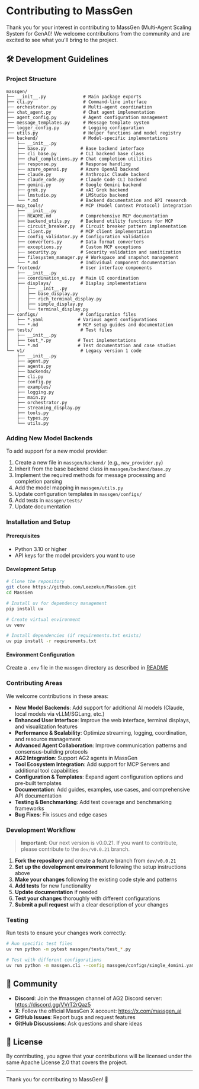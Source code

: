 # Contributing to MassGen

Thank you for your interest in contributing to MassGen (Multi-Agent Scaling System for GenAI)! We welcome contributions from the community and are excited to see what you'll bring to the project.

## 🛠️ Development Guidelines

### Project Structure

```
massgen/
├── __init__.py              # Main package exports
├── cli.py                   # Command-line interface
├── orchestrator.py          # Multi-agent coordination
├── chat_agent.py            # Chat agent implementation
├── agent_config.py          # Agent configuration management
├── message_templates.py     # Message template system
├── logger_config.py         # Logging configuration
├── utils.py                 # Helper functions and model registry
├── backend/                 # Model-specific implementations
│   ├── __init__.py
│   ├── base.py             # Base backend interface
│   ├── cli_base.py         # CLI backend base class
│   ├── chat_completions.py # Chat completion utilities
│   ├── response.py         # Response handling
│   ├── azure_openai.py     # Azure OpenAI backend
│   ├── claude.py           # Anthropic Claude backend
│   ├── claude_code.py      # Claude Code CLI backend
│   ├── gemini.py           # Google Gemini backend
│   ├── grok.py             # xAI Grok backend
│   ├── lmstudio.py         # LMStudio backend
│   └── *.md                # Backend documentation and API research
├── mcp_tools/              # MCP (Model Context Protocol) integration
│   ├── __init__.py
│   ├── README.md           # Comprehensive MCP documentation
│   ├── backend_utils.py    # Backend utility functions for MCP
│   ├── circuit_breaker.py  # Circuit breaker pattern implementation
│   ├── client.py           # MCP client implementation
│   ├── config_validator.py # Configuration validation
│   ├── converters.py       # Data format converters
│   ├── exceptions.py       # Custom MCP exceptions
│   ├── security.py         # Security validation and sanitization
│   ├── filesystem_manager.py # Workspace and snapshot management
│   └── *.md                # Individual component documentation
├── frontend/               # User interface components
│   ├── __init__.py
│   ├── coordination_ui.py  # Main UI coordination
│   ├── displays/           # Display implementations
│   │   ├── __init__.py
│   │   ├── base_display.py
│   │   ├── rich_terminal_display.py
│   │   ├── simple_display.py
│   │   └── terminal_display.py
├── configs/                # Configuration files
│   ├── *.yaml             # Various agent configurations
│   └── *.md               # MCP setup guides and documentation
├── tests/                  # Test files
│   ├── __init__.py
│   ├── test_*.py          # Test implementations
│   └── *.md               # Test documentation and case studies
└── v1/                     # Legacy version 1 code
    ├── __init__.py
    ├── agent.py
    ├── agents.py
    ├── backends/
    ├── cli.py
    ├── config.py
    ├── examples/
    ├── logging.py
    ├── main.py
    ├── orchestrator.py
    ├── streaming_display.py
    ├── tools.py
    ├── types.py
    └── utils.py
```

### Adding New Model Backends

To add support for a new model provider:

1. Create a new file in `massgen/backend/` (e.g., `new_provider.py`)
2. Inherit from the base backend class in `massgen/backend/base.py`
3. Implement the required methods for message processing and completion parsing
4. Add the model mapping in `massgen/utils.py`
5. Update configuration templates in `massgen/configs/`
6. Add tests in `massgen/tests/`
7. Update documentation

### Installation and Setup

#### Prerequisites

- Python 3.10 or higher
- API keys for the model providers you want to use

#### Development Setup

```bash
# Clone the repository
git clone https://github.com/Leezekun/MassGen.git
cd MassGen

# Install uv for dependency management
pip install uv

# Create virtual environment
uv venv

# Install dependencies (if requirements.txt exists)
uv pip install -r requirements.txt
```

#### Environment Configuration

Create a `.env` file in the `massgen` directory as described in [README](README.md)

### Contributing Areas

We welcome contributions in these areas:

- **New Model Backends**: Add support for additional AI models (Claude, local models via vLLM/SGLang, etc.)
- **Enhanced User Interface**: Improve the web interface, terminal displays, and visualization features
- **Performance & Scalability**: Optimize streaming, logging, coordination, and resource management
- **Advanced Agent Collaboration**: Improve communication patterns and consensus-building protocols
- **AG2 Integration**: Support AG2 agents in MassGen
- **Tool Ecosystem Integration**: Add support for MCP Servers and additional tool capabilities
- **Configuration & Templates**: Expand agent configuration options and pre-built templates
- **Documentation**: Add guides, examples, use cases, and comprehensive API documentation
- **Testing & Benchmarking**: Add test coverage and benchmarking frameworks
- **Bug Fixes**: Fix issues and edge cases

### Development Workflow

> **Important**: Our next version is v0.0.21. If you want to contribute, please contribute to the `dev/v0.0.21` branch.

1. **Fork the repository** and create a feature branch from `dev/v0.0.21`
2. **Set up the development environment** following the setup instructions above
3. **Make your changes** following the existing code style and patterns
4. **Add tests** for new functionality
5. **Update documentation** if needed
6. **Test your changes** thoroughly with different configurations
7. **Submit a pull request** with a clear description of your changes

### Testing

Run tests to ensure your changes work correctly:

```bash
# Run specific test files
uv run python -m pytest massgen/tests/test_*.py

# Test with different configurations
uv run python -m massgen.cli --config massgen/configs/single_4omini.yaml "Test question"
```

## 🤝 Community

- **Discord**: Join the #massgen channel of AG2 Discord server: https://discord.gg/VVrT2rQaz5
- **X**: Follow the official MassGen X account: https://x.com/massgen_ai
- **GitHub Issues**: Report bugs and request features
- **GitHub Discussions**: Ask questions and share ideas


## 📄 License

By contributing, you agree that your contributions will be licensed under the same Apache License 2.0 that covers the project.

---

Thank you for contributing to MassGen! 🚀